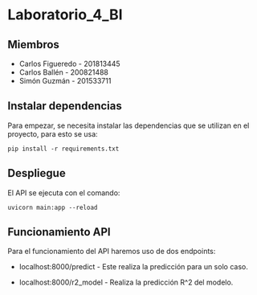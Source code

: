 # Laboratorio_4_BI


## Miembros

- Carlos Figueredo - 201813445
- Carlos Ballén - 200821488
- Simón Guzmán - 201533711

## Instalar dependencias

Para empezar, se necesita instalar las dependencias que se utilizan en el proyecto, para esto se usa:

`pip install -r requirements.txt`

## Despliegue

El API se ejecuta con el comando:

`uvicorn main:app --reload`

## Funcionamiento API

Para el funcionamiento del API haremos uso de dos endpoints:

- localhost:8000/predict  -   Este realiza la predicción para un solo caso.

- localhost:8000/r2_model  -   Realiza la predicción R^2 del modelo.
